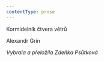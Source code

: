 ```yaml
---
contentType: prose
---
```


Kormidelník čtvera větrů

Alexandr Grin

_Vybrala a přeložila Zdeňka Psůtková_

